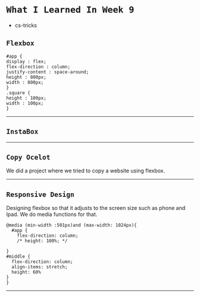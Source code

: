 # `What I Learned In Week 9`
 * cs-tricks

## `Flexbox`
```
#app {
display : flex;
flex-direction : column;
justify-content : space-around;
height : 800px;
width : 800px;
}
.square {
height : 100px;
width : 100px;
}
```
---
## `InstaBox` 
---


## `Copy Ocelot`
We did a project where we tried to copy a website using flexbox. 


----

## `Responsive Design`
Designing flexbox so that it adjusts to the screen size such as phone and Ipad.
We do media functions for that. 
```
@media (min-width :501px)and (max-width: 1024px){
  #app {
    flex-direction: column;
    /* height: 100%; */

}
#middle {
  flex-direction: column;  
  align-items: stretch;
  height: 60%
}
}

```
---